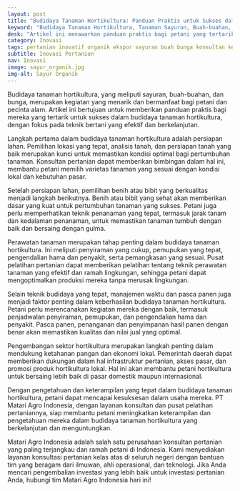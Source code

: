 ```yaml
---
layout: post
title: "Budidaya Tanaman Hortikultura: Panduan Praktis untuk Sukses dalam Membudidayakan Sayuran, Buah-buahan, dan Bunga"
keyword: "Budidaya Tanaman Hortikultura, Tanaman Sayuran, Buah-buahan, Bunga, Teknik Bertani, Konsultan Pertanian, Pusat Pelatihan Pertanian, PT Matari Agro Indonesia"
desk: "Artikel ini menawarkan panduan praktis bagi petani yang tertarik dalam budidaya tanaman hortikultura, termasuk sayuran, buah-buahan, dan bunga. Dengan fokus pada teknik bertani yang efektif, artikel ini akan membahas berbagai aspek budidaya tanaman hortikultura mulai dari persiapan lahan hingga perawatan tanaman"
category: Inovasi
tags: pertanian inovatif organik ekspor sayuran buah bunga konsultan ketahanan pangan
subtitle: Inovasi Pertanian
nav: Inovasi
image: sayur_organik.jpg
img-alt: Sayur Organik
---
```


Budidaya tanaman hortikultura, yang meliputi sayuran, buah-buahan, dan bunga, merupakan kegiatan yang menarik dan bermanfaat bagi petani dan pecinta alam. Artikel ini bertujuan untuk memberikan panduan praktis bagi mereka yang tertarik untuk sukses dalam budidaya tanaman hortikultura, dengan fokus pada teknik bertani yang efektif dan berkelanjutan.

Langkah pertama dalam budidaya tanaman hortikultura adalah persiapan lahan. Pemilihan lokasi yang tepat, analisis tanah, dan persiapan tanah yang baik merupakan kunci untuk memastikan kondisi optimal bagi pertumbuhan tanaman. Konsultan pertanian dapat memberikan bimbingan dalam hal ini, membantu petani memilih varietas tanaman yang sesuai dengan kondisi lokal dan kebutuhan pasar.

Setelah persiapan lahan, pemilihan benih atau bibit yang berkualitas menjadi langkah berikutnya. Benih atau bibit yang sehat akan memberikan dasar yang kuat untuk pertumbuhan tanaman yang sukses. Petani juga perlu memperhatikan teknik penanaman yang tepat, termasuk jarak tanam dan kedalaman penanaman, untuk memastikan tanaman tumbuh dengan baik dan bersaing dengan gulma.

Perawatan tanaman merupakan tahap penting dalam budidaya tanaman hortikultura. Ini meliputi penyiraman yang cukup, pemupukan yang tepat, pengendalian hama dan penyakit, serta pemangkasan yang sesuai. Pusat pelatihan pertanian dapat memberikan pelatihan tentang teknik perawatan tanaman yang efektif dan ramah lingkungan, sehingga petani dapat mengoptimalkan produksi mereka tanpa merusak lingkungan.

Selain teknik budidaya yang tepat, manajemen waktu dan pasca panen juga menjadi faktor penting dalam keberhasilan budidaya tanaman hortikultura. Petani perlu merencanakan kegiatan mereka dengan baik, termasuk penjadwalan penyiraman, pemupukan, dan pengendalian hama dan penyakit. Pasca panen, penanganan dan penyimpanan hasil panen dengan benar akan memastikan kualitas dan nilai jual yang optimal.

Pengembangan sektor hortikultura merupakan langkah penting dalam mendukung ketahanan pangan dan ekonomi lokal. Pemerintah daerah dapat memberikan dukungan dalam hal infrastruktur pertanian, akses pasar, dan promosi produk hortikultura lokal. Hal ini akan membantu petani hortikultura untuk bersaing lebih baik di pasar domestik maupun internasional.

Dengan pengetahuan dan keterampilan yang tepat dalam budidaya tanaman hortikultura, petani dapat mencapai kesuksesan dalam usaha mereka. PT Matari Agro Indonesia, dengan layanan konsultan dan pusat pelatihan pertaniannya, siap membantu petani meningkatkan keterampilan dan pengetahuan mereka dalam budidaya tanaman hortikultura yang berkelanjutan dan menguntungkan.

Matari Agro Indonesia adalah salah satu perusahaan konsultan pertanian yang paling terjangkau dan ramah petani di Indonesia. Kami menyediakan layanan konsultasi pertanian kelas atas di seluruh negeri dengan bantuan tim yang beragam dari ilmuwan, ahli operasional, dan teknologi. Jika Anda mencari pengembalian investasi yang lebih baik untuk investasi pertanian Anda, hubungi tim Matari Agro Indonesia hari ini!

